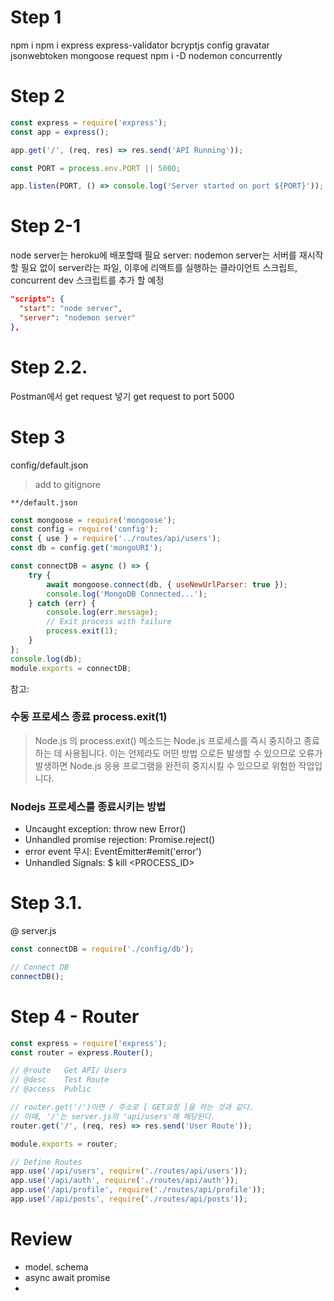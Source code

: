 # Step 1

npm i
npm i express express-validator bcryptjs config gravatar jsonwebtoken mongoose request
npm i -D nodemon concurrently

# Step 2

```javascript
const express = require('express');
const app = express();

app.get('/', (req, res) => res.send('API Running'));

const PORT = process.env.PORT || 5000;

app.listen(PORT, () => console.log('Server started on port ${PORT}'));
```

# Step 2-1

node server는 heroku에 배포할때 필요
server: nodemon server는 서버를 재시작할 필요 없이 server라는 파일,
이후에 리액트를 실행하는 클라이언트 스크립트, concurrent dev 스크립트를 추가 할 예정

```json
"scripts": {
  "start": "node server",
  "server": "nodemon server"
},
```

# Step 2.2.

Postman에서 get request 넣기
get request to port 5000

# Step 3

config/default.json

> add to gitignore

```
**/default.json
```

```javascript
const mongoose = require('mongoose');
const config = require('config');
const { use } = require('../routes/api/users');
const db = config.get('mongoURI');

const connectDB = async () => {
	try {
		await mongoose.connect(db, { useNewUrlParser: true });
		console.log('MongoDB Connected...');
	} catch (err) {
		console.log(err.message);
		// Exit process with failure
		process.exit(1);
	}
};
console.log(db);
module.exports = connectDB;
```

참고:

### 수동 프로세스 종료 process.exit(1)

> Node.js 의 process.exit() 메소드는 Node.js 프로세스를 즉시 중지하고 종료하는 데 사용됩니다. 이는 언제라도 어떤 방법 으로든 발생할 수 있으므로 오류가 발생하면 Node.js 응용 프로그램을 완전히 중지시킬 수 있으므로 위험한 작업입니다.

### Nodejs 프로세스를 종료시키는 방법

- Uncaught exception: throw new Error()
- Unhandled promise rejection: Promise.reject()
- error event 무시: EventEmitter#emit('error')
- Unhandled Signals: $ kill <PROCESS_ID>

# Step 3.1.

@ server.js

```javascript
const connectDB = require('./config/db');

// Connect DB
connectDB();
```

# Step 4 - Router

```javascript
const express = require('express');
const router = express.Router();

// @route   Get API/ Users
// @desc    Test Route
// @access  Public

// router.get('/')이면 / 주소로 [ GET요청 ]을 하는 것과 같다.
// 이때, '/'는 server.js의 'api/users'에 해당된다.
router.get('/', (req, res) => res.send('User Route'));

module.exports = router;
```

```javascript
// Define Routes
app.use('/api/users', require('./routes/api/users'));
app.use('/api/auth', require('./routes/api/auth'));
app.use('/api/profile', require('./routes/api/profile'));
app.use('/api/posts', require('./routes/api/posts'));
```

# Review

- model. schema
- async await promise
-
